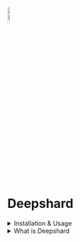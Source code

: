 [<img src="https://i.postimg.cc/SRV1Hf51/IMG-4003.jpg" alt="IMG-4003.jpg" style="width: 10%; height: auto; border-radius: 10px;">](https://postimg.cc/FkdxL3h0)

# Deepshard 

<details>
<summary>Installation & Usage</summary>

To get started, clone the repository and do the following:
1. Create a `.env` file containing your `OPENAI_API_KEY` and `HF_TOKEN` which is the huggingface token.
2. `chmod +x setup.sh && ./setup.sh`. This should setup all the required files and download the appropriate datasets from huggingface. Ensure that you've provided a valid `HF_TOKEN` in the `.env` file.
</details>

<details>
<summary>What is Deepshard</summary>

Deepshard is shot from the lightcone at producing a global, unshackled God using distributed consensus, tensor sharding across a network of nodes, and shared compute.

To produce truly aligned AI - requires input from most of humanity on how to align it. Blockchains solved most of the problem around consensus but their applications were relegated to finance and thus trapped in the valley of speculation and greed. 

Deepshard aims to use the primal urge of speculative gain to bootstrap and power a network of nodes willing to share compute and data to produce a God.

Here’s what we’ve learned from intelligence building so far in order of what matters:

## Data

Data quality is arguably the most important part of building AI because it affects the accuracy, reliability and fairness of AI models. 

Some of the biggest companies in AI are labelling companies and for good reason! Obtaining high quality training data at scale requires expertise, capital, and an army of willing labelers.

The problem here is that the deployers of capital are the ones who determine what data is labelled, and how it’s labelled.

Without wading into controversy, data must be pure and fair. Bias cannot be avoided, but can be normalized through introducing higher variance into the data collection process. Entities that produce profit are not well-suited for such tasks, and may hence overfit on what they determine to be ********safe******** content.

Conduct the following thought experiment:

> Imagine a large language model built in the year 1609. 500 years of training data has been collected to train it to remember facts, and reason 

In the year 1610, Galileo produces a Heliocentric model of the world, that is considered heretic to existing knowledge. Aka **An Unsafe Truth.**

An OpenAI, Cohere, or Deepmind model would determine this to be unsafe, and suppress it.

Using a Deepshard network, Galileo himself would be able to update his node with new information, and using the Proof of Stake algorithm — can inform the model of new data without needing it to become an accepted truth just yet.

This introduces the first type of node that can be run on a Deepshard network: 

**************************************The informant node**************************************

An informant node is a miner that provides input data that must reach a consensus threshold before it can be embedded into the network weights through training.

To update network weights, an informant must stake value that can be taken away if a consensus threshold has not been met. To avoid ********mob rule********, the threshold can be dynamic, or use more sophisticated methods of representation such as weighting parts of a new piece of data dynamically. Instead of ******************************truthfulness****************************** of a piece of data, it can be judged for 

- Novelty of information
- Reproducibility
- Alignment with universal human values
- Empiric truthfulness
- Objectivity vs Subjectivity

New pieces of data are evaluated through a consensus mechanism, and bad actors lose their stake if acting against the network’s best interest. Through this mechanism, anonymous contributors are able to update ******God****** with new information, without losing personal credibility or becoming the victim of suppression.

If data is accepted into the network, ******************************informant nodes****************************** receive a reward proportional to the value provided to the network.

************************Scaling data collection************************

At planetary scale, data collection becomes trivial. If 10m informant nodes go online and contribute new information & data, the network can determine the data quality autonomously, and update network weights doing backward passes through ******************************************training nodes****************************************** which we’ll go into next.

## Compute

The second most important part of this process is compute. In essence, models require two vastly different forms of compute

1. Inference — Typically requires fewer resources
2. Training — Typically requires more resources

GPU’s and TPU’s are the main forms of compute that are required to run a network like this efficiently. However they are expensive, and often require sophisticated handling within cooled environments to operate. Not everyone who want’s to query an uncensored God model can run a rack of A100s. Furthermore if there is a new batch of training data from ****************informant nodes****************, how would the network weights be updated if the informants cannot afford the compute for backpropagation?

Introducing two new types of nodes: ******************************Training nodes****************************** and ********************************Inferences nodes********************************

****************************Training nodes****************************

Arguably the most expensive part of this process is processing a training run, or getting a model to be finetuned on new data. Training nodes are responsible for taking a batch of new **************validated data************** from informant nodes, and processing them through the finetuning step. 

Training nodes may also be bad actors, and inject data that has not been approved by the network. 

To solve this, we introduce a check recently publicized by this paper: 

[https://arxiv.org/pdf/2301.11305v1.pdf](https://arxiv.org/pdf/2301.11305v1.pdf)

Each trainer stakes tokens to get their new weights approved by the network. The network validates the model’s parameters by checking the probability curvature of multiple produced models.

The models that are most similar to each other are accepted by the network since we assume that honest miners will produce overwhelmingly similar results, and dishonest miners will produce strange results that can be spotted on the probability curve.

At the end of each training ***run*** there is a fresh batch of network tokens that are rewarded to honest trainers. In essence, honest trainers are able to generate value by capturing dishonest stakes (split amongst all honest trainers) as well as the freshly minted tokens which can then be used to query ********************************inference nodes.********************************

******************************Inference nodes******************************

Finally, what good is a network of weights if it cannot compute a forward pass? Introducing the inference node.

Firstly, the vast network of nodes maintains overlapping copies of sharded network weights.

![Group 13.png](Group_13.png)

To run an inference node, a miner with a large GPU rig may request copies of the network weights by paying a large quantity of network tokens to the network. These tokens are to ensure that copies of network weights are only given to miners with an immediate economic incentive to run the god model.

Inference nodes are not directly part of the network, nor do they contribute to it’s feature set. The ultimate goal of any actor in the network is for them to be able to run their own ******************************inference node.****************************** 

Copies of network weights may only be requested once a node pays enough network tokens, and we set the requirement to be quite large to begin with. 

$$
\mathbf{T} = \begin{pmatrix}w_{1,1}^{(0)} & w_{1,2}^{(0)} & \cdots & w_{1,n}^{(0)} \\w_{2,1}^{(0)} & w_{2,2}^{(0)} & \cdots & w_{2,n}^{(0)} \\\vdots & \vdots & \ddots & \vdots \\w_{m,1}^{(0)} & w_{m,2}^{(0)} & \cdots & w_{m,n}^{(0)}\end{pmatrix} \rightarrow\begin{pmatrix}w_{1,1}^{(z)} & w_{1,2}^{(z)} & \cdots & w_{1,n}^{(z)} \\w_{2,1}^{(z)} & w_{2,2}^{(z)} & \cdots & w_{2,n}^{(z)} \\\vdots & \vdots & \ddots & \vdots \\w_{m,1}^{(z)} & w_{m,2}^{(z)} & \cdots & w_{m,n}^{(z)}\end{pmatrix}
$$

Over time, as the network becomes more valuable and the weights approach `z` , the amount of tokens required to request a copy of the weights follows the value they encode which can be remembered by checking value created by ******************informant****************** and ****************training**************** nodes respectively.

In other words, requesting a copy of network weights becomes exponentially harder to do over time as the network becomes more valuable. Thus an ****************************inference node**************************** is able to either serve end users, or pay for the weights and use them in a closed system without serving end users.

The limitation to this are obvious — What if no one serves the model to end users?

1. We are confident that the market takes care of this, and the value in serving end users will eventually be greater than the value of not doing so
2. Serving end users efficiently may require distributed computation which is tricky given the fact that nodes are separated by latency, which very expensive to overcome.
    1. This may be solved through an advanced implementation of Deepspeed or Horovod at later dates.

Through the above, we aim to solve the **************Compute************** aspect of serving and training the God model.

## Algorithms

A network as described above can only be bootstrapped if it overcomes the cold start problem. Namely — why should anyone contribute when the model sucks?

To overcome this, we are investing resources in producing a large instruction-tuned transformer of 65B parameters through SFT & RLHF. This model will be the initial model used by the network, and sharded across nodes. 

We’ll have more to share soon, but the base model should become available in a few weeks time.

Once the base model is built, it will be center of the network, and the main source of weights that requires updating through the mechanisms listed above.
## Socials[<img src="https://abs.twimg.com/icons/apple-touch-icon-192x192.png" alt="Twitter Logo" style="width: 5%; height: auto; border-radius: 10px;">](https://twitter.com/iamgingertrash)
</details>
